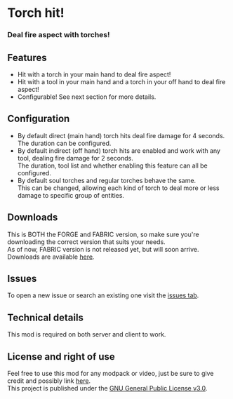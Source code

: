 # Torch hit!
### Deal fire aspect with torches!

## Features
- Hit with a torch in your main hand to deal fire aspect!
- Hit with a tool in your main hand and a torch in your off hand to deal fire aspect!
- Configurable! See next section for more details.

## Configuration
- By default direct (main hand) torch hits deal fire damage for 4 seconds.  
  The duration can be configured.
- By default indirect (off hand) torch hits are enabled and work with any tool, dealing fire damage for 2 seconds.  
  The duration, tool list and whether enabling this feature can all be configured.
- By default soul torches and regular torches behave the same.  
  This can be changed, allowing each kind of torch to deal more or less damage to specific group of entities.

## Downloads
This is BOTH the FORGE and FABRIC version, so make sure you're downloading the correct version that suits your needs.  
As of now, FABRIC version is not released yet, but will soon arrive.  
Downloads are available [here](https://www.curseforge.com/minecraft/mc-mods/torch-hit/files).

## Issues
To open a new issue or search an existing one visit the [issues tab](https://github.com/Nyphet/torch-hit/issues).

## Technical details
This mod is required on both server and client to work.

## License and right of use
Feel free to use this mod for any modpack or video, just be sure to give credit and possibly link [here](https://github.com/Nyphet/torch-hit#readme).  
This project is published under the [GNU General Public License v3.0](https://github.com/Nyphet/torch-hit/blob/1.18.2/main/LICENSE).
